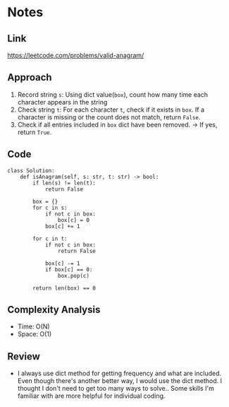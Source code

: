 # Notes

## Link
https://leetcode.com/problems/valid-anagram/

## Approach
1. Record string `s`: Using dict value(`box`), count how many time each character appears in the string
2. Check string `t`: For each character `t`, check if it exists in `box`. If a character is missing or the count does not match, return `False`.
3. Check if all entries included in `box` dict have been removed. -> If yes, return `True`.

## Code
```
class Solution:
    def isAnagram(self, s: str, t: str) -> bool:
        if len(s) != len(t): 
            return False
        
        box = {}
        for c in s:
            if not c in box:
                box[c] = 0
            box[c] += 1
        
        for c in t:
            if not c in box:
                return False
            
            box[c] -= 1
            if box[c] == 0:
                box.pop(c)
        
        return len(box) == 0
```

## Complexity Analysis
- Time: O(N)
- Space: O(1)

## Review
- I always use dict method for getting frequency and what are included. Even though there's another better way, I would use the dict method. I thought I don't need to get too many ways to solve.. Some skills I'm familiar with are more helpful for individual coding.